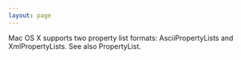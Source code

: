 ```yaml
---
layout: page
---
```


Mac OS X supports two property list formats: AsciiPropertyLists and XmlPropertyLists. See also PropertyList.
